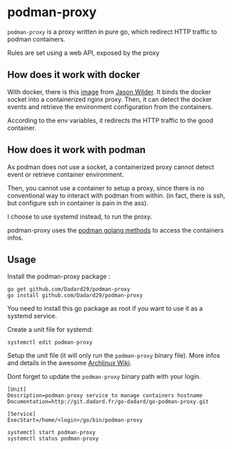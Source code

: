 # podman-proxy

`podman-proxy` is a proxy written in pure go, which redirect HTTP traffic to podman containers.

Rules are set using a web API, exposed by the proxy

## How does it work with docker

With docker, there is this [image](https://github.com/jwilder/nginx-proxy) from [Jason Wilder](https://github.com/jwilder).
It binds the docker socket into a containerized nginx proxy.
Then, it can detect the docker events and retrieve the environment configuration from the containers.

According to the env variables, it redirects the HTTP traffic to the good container.

## How does it work with podman

As podman does not use a socket, a containerized proxy cannot detect event or retrieve container environment.

Then, you cannot use a container to setup a proxy, since there is no conventional way to interact with podman from within.
(in fact, there is ssh, but configure ssh in container is pain in the ass).

I choose to use systemd instead, to run the proxy.

podman-proxy uses the [podman golang methods](https://github.com/containers/libpod) to access the containers infos.

## Usage

Install the podman-proxy package :
```shell script
go get github.com/Dadard29/podman-proxy
go install github.com/Dadard29/podman-proxy
```

You need to install this go package as root if you want to use it as a systemd service.

Create a unit file for systemd:
```shell script
systemctl edit podman-proxy
```

Setup the unit file (it will only run the `podman-proxy` binary file). More infos and details in the awesome [Archlinux Wiki](https://wiki.archlinux.org/index.php/Systemd).

Dont forget to update the `podman-proxy` binary path with your login.
```
[Unit]
Description=podman-proxy service to manage containers hostname
Documentation=http://git.dadard.fr/go-dadard/go-podman-proxy.git

[Service]
ExecStart=/home/<login>/go/bin/podman-proxy
```

```shell script
systemctl start podman-proxy
systemctl status podman-proxy
```
